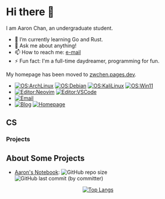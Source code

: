# Hi there 👋

I am Aaron Chan, an undergraduate student.

- 🌱 I’m currently learning Go and Rust.
- 💬 Ask me about anything!
- 📫 How to reach me: [e-mail](mailto:cs.yelling123@passinbox.com)
- ⚡ Fun fact: I'm a full-time daydreamer, programming for fun.

My homepage has been moved to [zwchen.pages.dev](https://zwchen.pages.dev/).

- [![OS:ArchLinux](https://img.shields.io/badge/OS-Arch_Linux-blue?style=flat-square&logo=arch-linux)](https://archlinux.org) [![OS:Debian](https://img.shields.io/badge/OS-Debian-blue?style=flat-square&logo=debian)](https://www.debian.org/) [![OS:KaliLinux](https://img.shields.io/badge/OS-Kali_Linux-blue?style=flat-square&logo=Kali-Linux)](https://www.kali.org/) [![OS:Win11](https://img.shields.io/badge/OS-Windows11-blue?style=flat-square)](https://www.microsoft.com/en-us/software-download/windows11)
- [![Editor:Neovim](https://img.shields.io/badge/Editor-Neovim-green?style=flat-square&logo=neovim)](https://neovim.io/) [![Editor:VSCode](https://img.shields.io/badge/Editor-VSCode-purple?style=flat-square)](https://code.visualstudio.com/)
- [![Email](https://img.shields.io/badge/Email-cs.yelling123@passinbox.com-pink?style=flat-square)](mailto:cs.yelling123@passinbox.com)
- [![Blog](https://img.shields.io/badge/Blog-chanblog.pages.dev-green?style=flat-square)](https://chanblog.pages.dev/) [![Homepage](https://img.shields.io/badge/Homepage-zwchen.pages.dev-red?style=flat-square)](https://zwchen.pages.dev/)

## CS

### Projects

## About Some Projects

- [Aaron's Notebook](https://github.com/cloudinkcoder/aaron-notebook): ![GitHub repo size](https://img.shields.io/github/repo-size/cloudinkcoder/aaron-notebook) ![GitHub last commit (by committer)](https://img.shields.io/github/last-commit/cloudinkcoder/aaron-notebook)

<div align="center">

<!-- 隐藏显示的语言有: dockerfile, shell, makefile, CMake, Perl, Lua, vimrc, nix, tex -->

[![Top Langs](https://github-readme-stats.vercel.app/api/top-langs/?username=cloudinkcoder&hide=dockerfile,shell,makefile,cmake,perl,lua,vim%20script,nix,tex&layout=compact)](https://github.com/cloudinkcoder/github-readme-stats)

</div>

<!--
**<username>/<username>** is a ✨ _special_ ✨ repository because its `README.md` (this file) appears on your GitHub profile.

Here are some ideas to get you started:

- 🔭 I’m currently working on ...
- 🌱 I’m currently learning ...
- 👯 I’m looking to collaborate on ...
- 🤔 I’m looking for help with ...
- 💬 Ask me about ...
- 📫 How to reach me: ...
- 😄 Pronouns: ...
- ⚡ Fun fact: ...
-->
